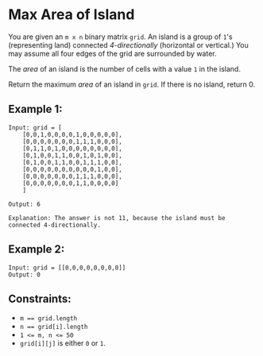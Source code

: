 # Max Area of Island

You are given an `m x n` binary matrix `grid`. An island is a group of `1`'s (representing land) connected *4-directionally* (horizontal or vertical.) You may assume all four edges of the grid are surrounded by water.

The *area* of an island is the number of cells with a value `1` in the island.

Return the maximum *area* of an island in `grid`. If there is no island, return 0.

## Example 1:

```
Input: grid = [
	[0,0,1,0,0,0,0,1,0,0,0,0,0],
	[0,0,0,0,0,0,0,1,1,1,0,0,0],
	[0,1,1,0,1,0,0,0,0,0,0,0,0],
	[0,1,0,0,1,1,0,0,1,0,1,0,0],
	[0,1,0,0,1,1,0,0,1,1,1,0,0],
	[0,0,0,0,0,0,0,0,0,0,1,0,0],
	[0,0,0,0,0,0,0,1,1,1,0,0,0],
	[0,0,0,0,0,0,0,1,1,0,0,0,0]
	]

Output: 6

Explanation: The answer is not 11, because the island must be connected 4-directionally.
```

## Example 2:

```
Input: grid = [[0,0,0,0,0,0,0,0]]
Output: 0
```

## Constraints:

- `m == grid.length`
- `n == grid[i].length`
- `1 <= m, n <= 50`
- `grid[i][j]` is either `0` or `1`.